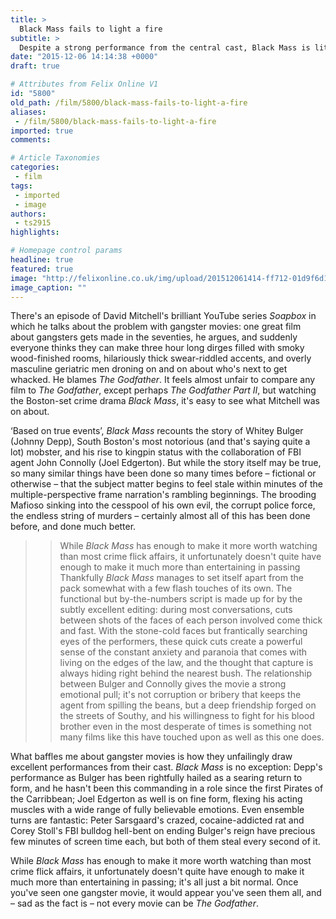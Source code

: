 ```yaml
---
title: >
  Black Mass fails to light a fire
subtitle: >
  Despite a strong performance from the central cast, Black Mass is little more than a competent crime drama
date: "2015-12-06 14:14:38 +0000"
draft: true

# Attributes from Felix Online V1
id: "5800"
old_path: /film/5800/black-mass-fails-to-light-a-fire
aliases:
 - /film/5800/black-mass-fails-to-light-a-fire
imported: true
comments:

# Article Taxonomies
categories:
 - film
tags:
 - imported
 - image
authors:
 - ts2915
highlights:

# Homepage control params
headline: true
featured: true
image: "http://felixonline.co.uk/img/upload/201512061414-ff712-01d9f6d1-e423-4ead-a849-2e2566035050-620x372.jpeg"
image_caption: ""
---
```


There's an episode of David Mitchell's brilliant YouTube series _Soapbox_ in which he talks about the problem with gangster movies: one great film about gangsters gets made in the seventies, he argues, and suddenly everyone thinks they can make three hour long dirges filled with smoky wood-finished rooms, hilariously thick swear-riddled accents, and overly masculine geriatric men droning on and on about who's next to get whacked. He blames _The Godfather_. It feels almost unfair to compare any film to _The Godfather_, except perhaps _The Godfather Part II_, but watching the Boston-set crime drama _Black Mass_, it's easy to see what Mitchell was on about.

‘Based on true events’, _Black Mass_ recounts the story of Whitey Bulger (Johnny Depp), South Boston's most notorious (and that's saying quite a lot) mobster, and his rise to kingpin status with the collaboration of FBI agent John Connolly (Joel Edgerton). But while the story itself may be true, so many similar things have been done so many times before – fictional or otherwise – that the subject matter begins to feel stale within minutes of the multiple-perspective frame narration's rambling beginnings. The brooding Mafioso sinking into the cesspool of his own evil, the corrupt police force, the endless string of murders – certainly almost all of this has been done before, and done much better.
> > While _Black Mass_ has enough to make it more worth watching than most crime flick affairs, it unfortunately doesn't quite have enough to make it much more than entertaining in passing
Thankfully _Black Mass_ manages to set itself apart from the pack somewhat with a few flash touches of its own. The functional but by-the-numbers script is made up for by the subtly excellent editing: during most conversations, cuts between shots of the faces of each person involved come thick and fast. With the stone-cold faces but frantically searching eyes of the performers, these quick cuts create a powerful sense of the constant anxiety and paranoia that comes with living on the edges of the law, and the thought that capture is always hiding right behind the nearest bush. The relationship between Bulger and Connolly gives the movie a strong emotional pull; it's not corruption or bribery that keeps the agent from spilling the beans, but a deep friendship forged on the streets of Southy, and his willingness to fight for his blood brother even in the most desperate of times is something not many films like this have touched upon as well as this one does.

What baffles me about gangster movies is how they unfailingly draw excellent performances from their cast. _Black Mass_ is no exception: Depp's performance as Bulger has been rightfully hailed as a searing return to form, and he hasn't been this commanding in a role since the first Pirates of the Carribbean; Joel Edgerton as well is on fine form, flexing his acting muscles with a wide range of fully believable emotions. Even ensemble turns are fantastic: Peter Sarsgaard's crazed, cocaine-addicted rat and Corey Stoll's FBI bulldog hell-bent on ending Bulger's reign have precious few minutes of screen time each, but both of them steal every second of it.

While _Black Mass_ has enough to make it more worth watching than most crime flick affairs, it unfortunately doesn't quite have enough to make it much more than entertaining in passing; it's all just a bit normal. Once you've seen one gangster movie, it would appear you've seen them all, and – sad as the fact is – not every movie can be _The Godfather_.
